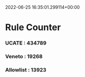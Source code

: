 2022-06-25 16:35:01.299114+00:00
# Rule Counter 
 ### UCATE : 434789

 ### Veneto : 19268

 ### Allowlist : 13923